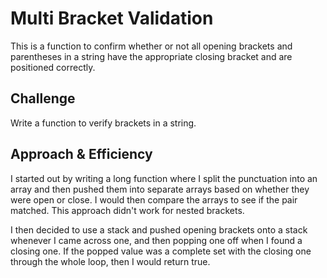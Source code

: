 # Multi Bracket Validation
This is a function to confirm whether or not all opening brackets and parentheses in a string have the appropriate closing bracket and are positioned correctly.  

## Challenge
Write a function to verify brackets in a string. 

## Approach & Efficiency
I started out by writing a long function where I split the punctuation into an array and then pushed them into separate arrays based on whether they were open or close. I would then compare the arrays to see if the pair matched. This approach didn't work for nested brackets. 

I then decided to use a stack and pushed opening brackets onto a stack whenever I came across one, and then popping one off when I found a closing one. If the popped value was a complete set with the closing one through the whole loop, then I would return true.